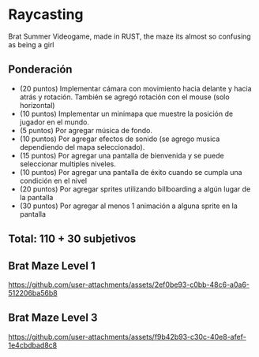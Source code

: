 # Raycasting 
Brat Summer Videogame, made in RUST, the maze its almost so confusing as being a girl

## Ponderación

- (20 puntos) Implementar cámara con movimiento hacia delante y hacia atrás y rotación. También se agregó rotación con el mouse (solo horizontal)
- (10 puntos) Implementar un minimapa que muestre la posición de jugador en el mundo.
- (5  puntos) Por agregar música de fondo.
- (10 puntos) Por agregar efectos de sonido (se agrego musica dependiendo del mapa seleccionado).
- (15  puntos) Por agregar una pantalla de bienvenida y se puede seleccionar multiples niveles.
- (10 puntos) Por agregar una pantalla de éxito cuando se cumpla una condición en el nivel
- (20 puntos) Por agregar sprites utilizando billboarding a algún lugar de la pantalla
- (30 puntos) Por agregar al menos 1 animación a alguna sprite en la pantalla


## Total: 110 + 30 subjetivos
## Brat Maze Level 1
https://github.com/user-attachments/assets/2ef0be93-c0bb-48c6-a0a6-512206ba56b8

## Brat Maze Level 3
https://github.com/user-attachments/assets/f9b42b93-c30c-40e8-afef-1e4cbdbad8c8

